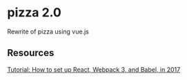 # pizza 2.0

Rewrite of pizza using vue.js


## Resources

[Tutorial: How to set up React, Webpack 3, and Babel, in 2017](https://www.valentinog.com/blog/react-webpack-babel/)
